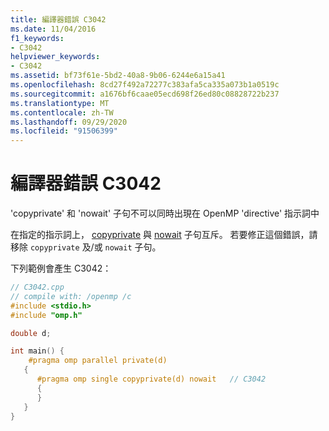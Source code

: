 ```yaml
---
title: 編譯器錯誤 C3042
ms.date: 11/04/2016
f1_keywords:
- C3042
helpviewer_keywords:
- C3042
ms.assetid: bf73f61e-5bd2-40a8-9b06-6244e6a15a41
ms.openlocfilehash: 8cd27f492a72277c383afa5ca335a073b1a0519c
ms.sourcegitcommit: a1676bf6caae05ecd698f26ed80c08828722b237
ms.translationtype: MT
ms.contentlocale: zh-TW
ms.lasthandoff: 09/29/2020
ms.locfileid: "91506399"
---
```

# <a name="compiler-error-c3042"></a>編譯器錯誤 C3042

'copyprivate' 和 'nowait' 子句不可以同時出現在 OpenMP 'directive' 指示詞中

在指定的指示詞上， [copyprivate](../../parallel/openmp/reference/openmp-clauses.md#copyprivate) 與 [nowait](../../parallel/openmp/reference/openmp-clauses.md#nowait) 子句互斥。 若要修正這個錯誤，請移除 `copyprivate` 及/或 `nowait` 子句。

下列範例會產生 C3042：

```cpp
// C3042.cpp
// compile with: /openmp /c
#include <stdio.h>
#include "omp.h"

double d;

int main() {
    #pragma omp parallel private(d)
   {
      #pragma omp single copyprivate(d) nowait   // C3042
      {
      }
   }
}
```

